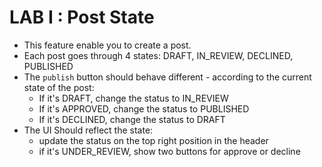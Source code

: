 # LAB I : Post State

- This feature enable you to create a post.
- Each post goes through 4 states: DRAFT, IN_REVIEW, DECLINED, PUBLISHED
- The `publish` button should behave different - according to the current state of the post:
  - If it's DRAFT, change the status to IN_REVIEW
  - If it's APPROVED, change the status to PUBLISHED
  - If it's DECLINED, change the status to DRAFT
- The UI Should reflect the state:
  - update the status on the top right position in the header
  - if it's UNDER_REVIEW, show two buttons for approve or decline
